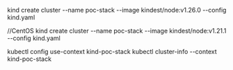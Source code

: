 
kind create cluster --name poc-stack --image kindest/node:v1.26.0 --config kind.yaml

//CentOS
kind create cluster --name poc-stack --image kindest/node:v1.21.1 --config kind.yaml




kubectl config use-context kind-poc-stack
kubectl cluster-info --context kind-poc-stack
